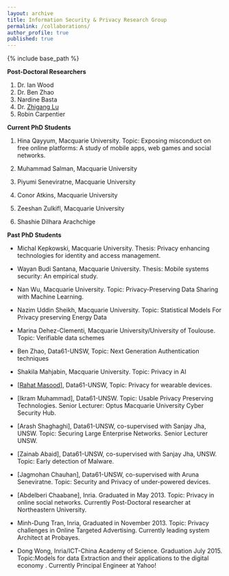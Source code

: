 ```yaml
---
layout: archive
title: Information Security & Privacy Research Group
permalink: /collaborations/
author_profile: true
published: true
---
```


{% include base_path %}


**Post-Doctoral Researchers**
1. Dr. Ian Wood
2. Dr. Ben Zhao
3. Nardine Basta
4. Dr. [Zhigang Lu](https://suluz.github.io)
5. Robin Carpentier


**Current PhD Students**


1. Hina Qayyum, Macquarie University. Topic: Exposing misconduct on free online platforms: A study of mobile apps, web games and social networks.

2. Muhammad Salman, Macquarie University

3. Piyumi Seneviratne, Macquarie University

4. Conor Atkins, Macquarie University

5. Zeeshan Zulkifl, Macquarie University

6. Shashie Dilhara Arachchige 


**Past PhD Students**

- Michal Kepkowski, Macquarie University. Thesis: Privacy enhancing technologies for identity and access management.

- Wayan Budi Santana, Macquarie University. Thesis: Mobile systems security: An empirical study.

- Nan Wu, Macquarie University. Topic: Privacy-Preserving Data Sharing with Machine Learning.

- Nazim Uddin Sheikh, Macquarie University. Topic: Statistical Models For Privacy preserving Energy Data
 
- Marina Dehez-Clementi, Macquarie University/University of Toulouse. Topic: Verifiable data schemes
 
- Ben Zhao, Data61-UNSW, Topic: Next Generation Authentication techniques

- Shakila Mahjabin, Macquarie University. Topic: Privacy in AI

- [[Rahat Masood](https://research.csiro.au/isp/about-us/students/rahat-masood/)], Data61-UNSW, Topic: Privacy for wearable devices.

- [Ikram Muhammad], Data61-UNSW. Topic: Usable Privacy Preserving Technologies. Senior Lecturer: Optus Macquarie University Cyber Security Hub.
 
- [Arash Shaghaghi], Data61-UNSW, co-supervised with Sanjay Jha, UNSW. Topic: Securing Large Enterprise Networks. Senior Lecturer UNSW.
 
- [Zainab Abaid], Data61-UNSW, co-supervised with Sanjay Jha, UNSW. Topic: Early detection of Malware.
 
- [Jagmohan Chauhan], Data61-UNSW, co-supervised with Aruna Seneviratne. Topic: Security and Privacy of under-powered devices.
 
- [Abdelberi Chaabane], Inria. Graduated in May 2013. Topic: Privacy in online social networks. Currently Post-Doctoral researcher at Northeastern University.
 
- Minh-Dung Tran, Inria, Graduated in November 2013. Topic: Privacy challenges in Online Targeted Advertising. Currently leading system Architect at Probayes.
 
- Dong Wong, Inria/ICT-China Academy of Science. Graduation July 2015. Topic:Models for data Extraction and their applications to the digital economy . Currently Principal Engineer at Yahoo!
